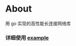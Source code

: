 # About
用 go 实现的高性能长连接网络库
### 详细使用 [example](https://github.com/hwholiday/ghost/tree/main/dove/example) 
  